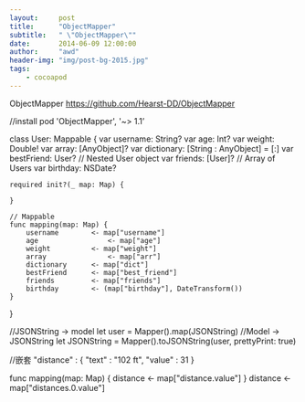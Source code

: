 ```yaml
---
layout:     post
title:      "ObjectMapper"
subtitle:   " \"ObjectMapper\""
date:       2014-06-09 12:00:00
author:     "awd"
header-img: "img/post-bg-2015.jpg"
tags:
    - cocoapod
---
```

ObjectMapper
https://github.com/Hearst-DD/ObjectMapper


//install
pod 'ObjectMapper', '~> 1.1’



class User: Mappable {
    var username: String?
    var age: Int?
    var weight: Double!
    var array: [AnyObject]?
    var dictionary: [String : AnyObject] = [:]
    var bestFriend: User?                       // Nested User object
    var friends: [User]?                        // Array of Users
    var birthday: NSDate?

    required init?(_ map: Map) {

    }

    // Mappable
    func mapping(map: Map) {
        username    	<- map["username"]
        age         		<- map["age"]
        weight      	<- map["weight"]
        array       		<- map["arr"]
        dictionary  	<- map["dict"]
        bestFriend  	<- map["best_friend"]
        friends     	<- map["friends"]
        birthday    	<- (map["birthday"], DateTransform())
    }
}


//JSONString -> model
let user = Mapper<User>().map(JSONString)
//Model -> JSONString
let JSONString = Mapper().toJSONString(user, prettyPrint: true)



//嵌套
"distance" : {
     "text" : "102 ft",
     "value" : 31
}

func mapping(map: Map) {
    distance <- map["distance.value"]
}
distance <- map["distances.0.value"]


